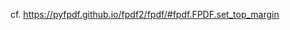 cf. https://pyfpdf.github.io/fpdf2/fpdf/#fpdf.FPDF.set_top_margin

<script>
// Migrating Markdown doc to docstrings - cf. https://github.com/PyFPDF/fpdf2/issues/31
window.location = 'https://pyfpdf.github.io/fpdf2/fpdf/#fpdf.FPDF.set_top_margin'
</script>

